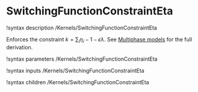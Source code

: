# SwitchingFunctionConstraintEta

!syntax description /Kernels/SwitchingFunctionConstraintEta

Enforces the constraint $k = \sum_i\eta_i - 1 - \epsilon\lambda$.
See [Multiphase models](/MultiPhase/WBM.md) for the full derivation.

!syntax parameters /Kernels/SwitchingFunctionConstraintEta

!syntax inputs /Kernels/SwitchingFunctionConstraintEta

!syntax children /Kernels/SwitchingFunctionConstraintEta
